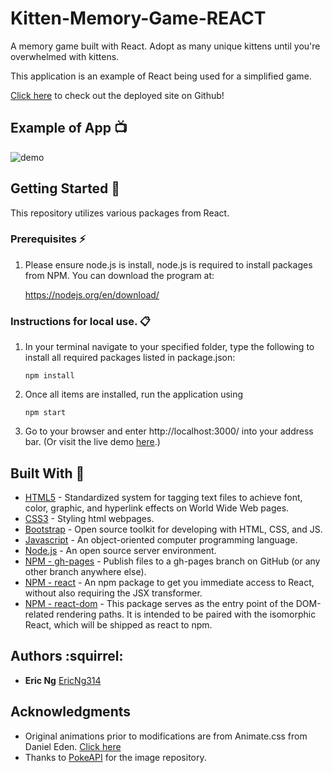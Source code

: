 # Kitten-Memory-Game-REACT
A memory game built with React. Adopt as many unique kittens until you're overwhelmed with kittens.

This application is an example of React being used for a simplified game.


[Click here](https://ericng314.github.io/Kitten-Memory-Game-REACT/) to check out the deployed site on Github!

## Example of App :tv:

![demo](/src/images/Demo.gif)

## Getting Started :loudspeaker:
This repository utilizes various packages from React.

### Prerequisites :zap:
1. Please ensure node.js is install, node.js is required to install packages from NPM. You can download the program at:

    https://nodejs.org/en/download/



### Instructions for local use. :clipboard:

1. In your terminal navigate to your specified folder, type the following to install all required packages listed in package.json:
    ```
    npm install
    ```

2. Once all items are installed, run the application using
    ```
    npm start
    ```

4. Go to your browser and enter http://localhost:3000/ into your address bar. (Or visit the live demo [here](https://ericng314.github.io/Kitten-Memory-Game-REACT/).)

    
## Built With :hammer:
* [HTML5](https://www.w3.org/TR/html/) - Standardized system for tagging text files to achieve font, color, graphic, and hyperlink effects on World Wide Web pages.
* [CSS3](https://developer.mozilla.org/en-US/docs/Web/CSS/CSS3) - Styling html webpages.
* [Bootstrap](https://getbootstrap.com/) - Open source toolkit for developing with HTML, CSS, and JS. 
* [Javascript](https://www.javascript.com/) - An object-oriented computer programming language.
* [Node.js](https://nodejs.org/en/) - An open source server environment.
* [NPM - gh-pages](https://www.npmjs.com/package/gh-pages) - Publish files to a gh-pages branch on GitHub (or any other branch anywhere else).
* [NPM - react](https://www.npmjs.com/package/react) - An npm package to get you immediate access to React, without also requiring the JSX transformer. 
* [NPM - react-dom](https://www.npmjs.com/package/react-dom) - This package serves as the entry point of the DOM-related rendering paths. It is intended to be paired with the isomorphic React, which will be shipped as react to npm.


## Authors :squirrel: 
* **Eric Ng** [EricNg314](https://github.com/EricNg314)

## Acknowledgments 
* Original animations prior to modifications are from Animate.css from Daniel Eden. [Click here](https://github.com/daneden/animate.css)
* Thanks to [PokeAPI](https://pokeapi.co/) for the image repository.